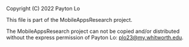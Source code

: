 Copyright (C) 2022 Payton Lo

This file is part of the MobileAppsResearch project.

The MobileAppsResearch project can not be copied and/or distributed without the express
permission of Payton Lo: plo23@my.whitworth.edu.
